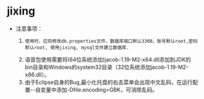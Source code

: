 # jixing

- 注意事项：

  1.	 使用时，应将修改db.properties文件，数据库端口默认3308，账号默认root,密码默认root, 使用jixing, mysql文件建立数据库.
  2.	语音包使用需要将(64位系统添加)jacob-1.19-M2-x64.dll添加到JDK的bin目录和Windows的system32目录（32位系统添加jacob-1.19-M2-x86.dll）。
  3.	由于Eclipse自身的Bug,最小化托盘的右击菜单会出现中文乱码，在运行配置--自变量中添加-Dfile.encoding=GBK，可消除乱码。